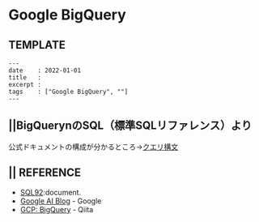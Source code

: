 # Google BigQuery
## TEMPLATE
```
---
date    : 2022-01-01
title   : 
excerpt : 
tags    : ["Google BigQuery", ""]
---
```

## ||BigQuerynのSQL（標準SQLリファレンス）より

公式ドキュメントの構成が分かるところ→[クエリ構文](https://cloud.google.com/bigquery/docs/reference/standard-sql/query-syntax?hl=ja)



## || REFERENCE
+ [SQL92](http://www.contrib.andrew.cmu.edu/~shadow/sql/sql1992.txt):document.
+ [Google AI Blog](https://ai.googleblog.com/) - Google
+ [GCP: BigQuery](https://qiita.com/ieiringoo/items/fd911b3f80ba83cfbda1) - Qiita
